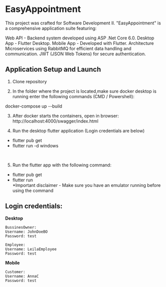 # EasyAppointment

This project was crafted for Software Development II. "EasyAppointment" is a comprehensive application suite featuring:

Web API - Backend system developed using ASP .Net Core 6.0.
Desktop App - Flutter Desktop.
Mobile App - Developed with Flutter.
Architecture
Microservices using RabbitMQ for efficient data handling and communication.
JWT (JSON Web Tokens) for secure authentication.

## Application Setup and Launch

1. Clone repository <br/>

2. In the folder where the project is located,make sure docker desktop is running enter the following commands (CMD / Powershell): <br/>

docker-compose up --build

3. After docker starts the containers, open in browser: http://localhost:4000/swagger/index.html
 
 4. Run the desktop flutter application (Login credentials are below)
 - flutter pub get <br/>
 - flutter run -d windows
 <br/>

 5. Run the flutter app with the following command:
- flutter pub get <br/>
- flutter run <br/>
*Important disclaimer - Make sure you have an emulator running before using the command


## Login credentials:
**Desktop**<br/>

```
BussinesOwner:
Username: JohnDoeBO
Password: test
```

```
Employee:
Username: LeilaEmployee
Password: test
```

**Mobile**<br/>
```
Customer:
Username: AnnaC
Password: test
```